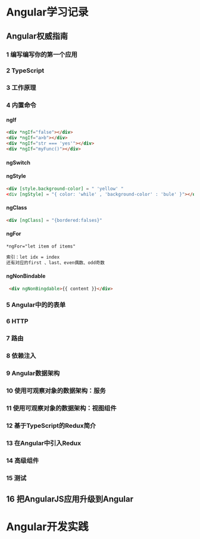 # Angular学习记录

## Angular权威指南

### 1 编写编写你的第一个应用

### 2  TypeScript

### 3 工作原理

### 4 内置命令
#### ngIf
```html
<div *ngIf="false"></div>
<div *ngIf="a>b"></div>
<div *ngIf="str === 'yes'"></div>
<div *ngIf="myFunc()"></div>
```
#### ngSwitch

#### ngStyle
```html
<div [style.background-color] = " 'yellow' "
<div [ngStyle] = "{ color: 'while' , 'background-color' : 'bule' }"></div>
```
#### ngClass
```html
<div [ngClass] = "{bordered:falses}"
```
#### ngFor
```html
*ngFor="let item of items"

索引：let idx = index
还有对应的first 、last、even偶数、odd奇数
```
#### ngNonBindable
```html
 <div ngNonBingdable>{{ content }}</div>
```

### 5 Angular中的的表单

### 6 HTTP

### 7 路由

### 8 依赖注入

### 9 Angular数据架构

### 10 使用可观察对象的数据架构：服务

### 11 使用可观察对象的数据架构：视图组件

### 12 基于TypeScript的Redux简介

### 13 在Angular中引入Redux

### 14 高级组件

### 15 测试

## 16 把AngularJS应用升级到Angular

# Angular开发实践


